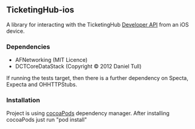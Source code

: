 ## TicketingHub-ios

A library for interacting with the TicketingHub
[Developer API](https://ticketinghub.com/docs) from an iOS device.

### Dependencies

* AFNetworking (MIT Licence)
* DCTCoreDataStack (Copyright © 2012 Daniel Tull)

If running the tests target, then there is a further dependency on Specta, 
Expecta and OHHTTPStubs.

### Installation

Project is using [cocoaPods](http://cocoapods.org) dependency manager.
After installing cocoaPods just run "pod install" 





